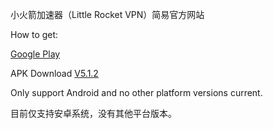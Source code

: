 小火箭加速器（Little Rocket VPN）简易官方网站

How to get:

[Google Play](https://play.google.com/store/apps/details?id=rocket.service.super)

APK Download
[V5.1.2](https://github.com/rocketapp666/rocketapp666.github.io/releases/download/v5.1.2/rocket-5.1.2.apk)


Only support Android and no other platform versions current.

目前仅支持安卓系统，没有其他平台版本。
